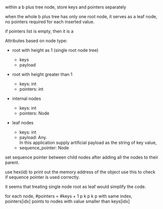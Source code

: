 <!-- Created by Luming on 11/10/2020 2:05 PM -->

within a b plus tree node, store keys and pointers separately

when the whole b plus tree has only one root node, it serves as a leaf node, no pointers required for each inserted value.

if pointers list is empty, then it is a 

Attributes based on node type:
* root with height as 1 (single root node tree)
    * keys
    * payload
    
* root with height greater than 1
    * keys: int
    * pointers: int
    
* internal nodes
    * keys: int
    * pointers: Node

* leaf nodes
    * keys: int
    * payload: Any.  
        In this application supply artificial payload as the string of key value, 
    * sequence_pointer: Node
    
    
set sequence pointer between child nodes after adding all the nodes to their parent.

use hex(id) to print out the memory address of the object
use this to check if sequence pointer is used correctly.

it seems that treating single node root as leaf would simplify the code.

for each node, #pointers = #keys + 1
p k p k p
with same index, pointers[idx] points to nodes with value smaller than keys[idx]
